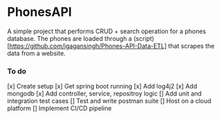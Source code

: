 # PhonesAPI

A simple project that performs CRUD + search operation for a phones database.
The phones are loaded through a (script)[https://github.com/igagansingh/Phones-API-Data-ETL] that scrapes the data from a website.

### To do
[x] Create setup
   [x] Get spring boot running
   [x] Add log4j2
   [x] Add mongodb
[x] Add controller, service, repositroy logic
[] Add unit and integration test cases
[] Test and write postman suite
[] Host on a cloud platform
[] Implement CI/CD pipeline